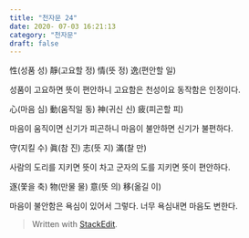 ```yaml
---
title: "천자문 24"
date: 2020- 07-03 16:21:13
category: "천자문"
draft: false
---
```

性(성품 성) 靜(고요할 정) 情(뜻 정) 逸(편안할 일)

성품이 고요하면 뜻이 편안하니 고요함은 천성이요 동작함은 인정이다.

心(마음 심) 動(움직일 동) 神(귀신 신) 疲(피곤할 피)

마음이 움직이면 신기가 피곤하니 마음이 불안하면 신기가 불편하다.

守(지킬 수) 眞(참 진) 志(뜻 지) 滿(찰 만)

사람의 도리를 지키면 뜻이 차고 군자의 도를 지키면 뜻이 편안하다.

逐(쫓을 축) 物(만물 물) 意(뜻 의) 移(옮길 이)

마음이  불안함은  욕심이  있어서  그렇다. 너무  욕심내면  마음도  변한다.

> Written with [StackEdit](https://stackedit.io/).
<!--stackedit_data:
eyJoaXN0b3J5IjpbMTc2NDM4ODEyMF19
-->